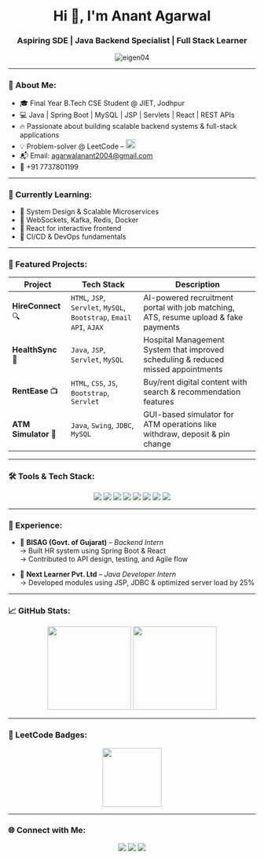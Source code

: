 <h1 align="center">Hi 👋, I'm Anant Agarwal</h1>
<h3 align="center">Aspiring SDE | Java Backend Specialist | Full Stack Learner</h3>

<p align="center">
  <img src="https://komarev.com/ghpvc/?username=eigen04&label=Profile%20views&color=0e75b6&style=flat" alt="eigen04" />
</p>

---

### 💫 About Me:
- 🎓 Final Year B.Tech CSE Student @ JIET, Jodhpur  
- 💻 Java | Spring Boot | MySQL | JSP | Servlets | React | REST APIs  
- 🔥 Passionate about building scalable backend systems & full-stack applications  
- 💡 Problem-solver @ LeetCode – <img src="https://img.shields.io/badge/100%20Days%20Badge-2025-blue" height="20"/>  
- 📬 Email: agarwalanant2004@gmail.com  
- 📱 +91 7737801199

---

### 🧠 Currently Learning:
- 🔁 System Design & Scalable Microservices  
- 💬 WebSockets, Kafka, Redis, Docker  
- 🧠 React for interactive frontend  
- 🧪 CI/CD & DevOps fundamentals  

---

### 🧩 Featured Projects:

| Project | Tech Stack | Description |
|--------|------------|-------------|
| **HireConnect** 🔍 | `HTML`, `JSP`, `Servlet`, `MySQL`, `Bootstrap`, `Email API`, `AJAX` | AI-powered recruitment portal with job matching, ATS, resume upload & fake payments |
| **HealthSync** 🏥 | `Java`, `JSP`, `Servlet`, `MySQL` | Hospital Management System that improved scheduling & reduced missed appointments |
| **RentEase** 📺 | `HTML`, `CSS`, `JS`, `Bootstrap`, `Servlet` | Buy/rent digital content with search & recommendation features |
| **ATM Simulator** 🏦 | `Java`, `Swing`, `JDBC`, `MySQL` | GUI-based simulator for ATM operations like withdraw, deposit & pin change |

---

### 🛠️ Tools & Tech Stack:

<p align="center">
  <img src="https://img.shields.io/badge/Java-ED8B00?style=for-the-badge&logo=java&logoColor=white"/>
  <img src="https://img.shields.io/badge/SpringBoot-6DB33F?style=for-the-badge&logo=springboot&logoColor=white"/>
  <img src="https://img.shields.io/badge/MySQL-4479A1?style=for-the-badge&logo=mysql&logoColor=white"/>
  <img src="https://img.shields.io/badge/JSP-E34F26?style=for-the-badge"/>
  <img src="https://img.shields.io/badge/Servlets-007396?style=for-the-badge"/>
  <img src="https://img.shields.io/badge/React-20232A?style=for-the-badge&logo=react&logoColor=61DAFB"/>
  <img src="https://img.shields.io/badge/Bootstrap-563d7c?style=for-the-badge&logo=bootstrap&logoColor=white"/>
  <img src="https://img.shields.io/badge/GitHub-181717?style=for-the-badge&logo=github"/>
</p>

---

### 💼 Experience:

- 💼 **BISAG (Govt. of Gujarat)** – *Backend Intern*  
  → Built HR system using Spring Boot & React  
  → Contributed to API design, testing, and Agile flow  

- 💼 **Next Learner Pvt. Ltd** – *Java Developer Intern*  
  → Developed modules using JSP, JDBC & optimized server load by 25%  

---

### 📈 GitHub Stats:

<p align="center">
  <img src="https://github-readme-stats.vercel.app/api?username=eigen04&show_icons=true&theme=radical" height="170"/>
  <img src="https://github-readme-streak-stats.herokuapp.com?user=eigen04&theme=radical" height="170"/>
</p>

---

### 🏅 LeetCode Badges:

<p align="center">
  <img src="https://leetcode-badge-showcase.vercel.app/api?username=AnantAgarwal&badge=100-days-2025&theme=dark" height="120"/>
</p>

---

### 🌐 Connect with Me:

<p align="center">
  <a href="mailto:agarwalanant2004@gmail.com"><img src="https://img.shields.io/badge/Gmail-D14836?style=for-the-badge&logo=gmail&logoColor=white"/></a>
  <a href="https://github.com/eigen04"><img src="https://img.shields.io/badge/GitHub-eigen04-black?style=for-the-badge&logo=github"/></a>
  <a href="https://www.linkedin.com/in/anant04/"><img src="https://img.shields.io/badge/LinkedIn-AnantAgarwal-blue?style=for-the-badge&logo=linkedin"/></a>
</p>
